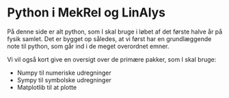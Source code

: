 # Python i MekRel og LinAlys

På denne side er alt python, som I skal bruge i løbet af det første halve år på fysik samlet. Det er bygget op således, at vi først har en grundlæggende note til python, som går ind i de meget overordnet emner.

Vi vil også kort give en oversigt over de primære pakker, som I skal bruge:
- Numpy til numeriske udregninger
- Sympy til symbolske udregninger
- Matplotlib til at plotte 

